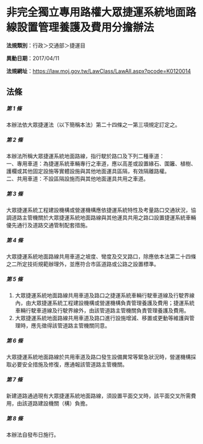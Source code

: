 # 非完全獨立專用路權大眾捷運系統地面路線設置管理養護及費用分擔辦法

**法規類別**：行政＞交通部＞捷運目

**異動日期**：2017/04/11  

**法規網址**：https://law.moj.gov.tw/LawClass/LawAll.aspx?pcode=K0120014





## 法條
##### 第 1 條
本辦法依大眾捷運法（以下簡稱本法）第二十四條之一第三項規定訂定之。

##### 第 2 條
本辦法所稱大眾捷運系統地面路線，指行駛於路口及下列二種車道：  
一、專用車道：為捷運系統車輛專行之車道，應以高差或設置緣石、圍籬、植樹、護欄或其他固定設施等實體設施與其他地面運具區隔，有效隔離路權。  
二、共用車道：不設區隔設施而與其他地面運具共用之車道。

##### 第 3 條
大眾捷運系統工程建設機構或營運機構應依捷運系統特性及考量路口交通狀況，協調道路主管機關於大眾捷運系統地面路線與其他運具共用之路口設置捷運系統車輛優先通行及道路交通管制配套措施。

##### 第 4 條
大眾捷運系統地面路線共用車道之坡度、彎度及交叉路口，除應依本法第二十四條之二所定技術規範辦理外，並應符合市區道路或公路之設置標準。

##### 第 5 條
1. 大眾捷運系統地面路線共用車道及路口之捷運系統車輛行駛車道線及行駛界線內，由大眾捷運系統工程建設機構或營運機構負責管理養護及費用；捷運系統車輛行駛車道線及行駛界線外，由該管道路主管機關負責管理養護及費用。
1. 大眾捷運系統地面路線共用車道及路口進行設施增減、移置或更動等維護與管理時，應先徵得該管道路主管機關同意。

##### 第 6 條
大眾捷運系統地面路線於共用車道及路口發生設備異常等緊急狀況時，營運機構採取必要安全措施及修復，應通報該管道路主管機關。

##### 第 7 條
新建道路通過現有大眾捷運系統地面路線，須設置平面交叉時，該平面交叉所需費用，由該道路建設機關（構）負擔。

##### 第 8 條
本辦法自發布日施行。


